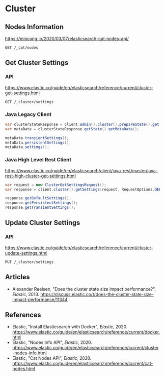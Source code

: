 # Cluster

## Nodes Information

<https://mincong.io/2020/03/07/elasticsearch-cat-nodes-api/>

```
GET /_cat/nodes
```

## Get Cluster Settings

### API

<https://www.elastic.co/guide/en/elasticsearch/reference/current/cluster-get-settings.html>

```
GET /_cluster/settings
```

### Java Legacy Client

```java
var clusterStateResponse = client.admin().cluster().prepareState().get();
var metaData = clusterStateResponse.getState().getMetaData();

metaData.transientSettings();
metaData.persistentSettings();
metaData.settings();
```

### Java High Level Rest Client

<https://www.elastic.co/guide/en/elasticsearch/client/java-rest/master/java-rest-high-cluster-get-settings.html>

```java
var request = new ClusterGetSettingsRequest();
var response = client.cluster().getSettings(request, RequestOptions.DEFAULT);

response.getDefaultSettings();
response.getPersistentSettings();
response.getTransientSettings();
```

## Update Cluster Settings

### API

<https://www.elastic.co/guide/en/elasticsearch/reference/current/cluster-update-settings.html>

```
PUT /_cluster/settings
```

## Articles

- Alexander Reelsen, "Does the cluster state size impact performance?", _Elastic_, 2013.
  <https://discuss.elastic.co/t/does-the-cluster-state-size-impact-performance/11344>

## References

- Elastic, "Install Elasticsearch with Docker", _Elastic_, 2020.
  <https://www.elastic.co/guide/en/elasticsearch/reference/current/docker.html>
- Elastic, "Nodes Info API", _Elastic_, 2020.
  <https://www.elastic.co/guide/en/elasticsearch/reference/current/cluster-nodes-info.html>
- Elastic, "Cat Nodes API", _Elastic_, 2020.
  <https://www.elastic.co/guide/en/elasticsearch/reference/current/cat-nodes.html>

